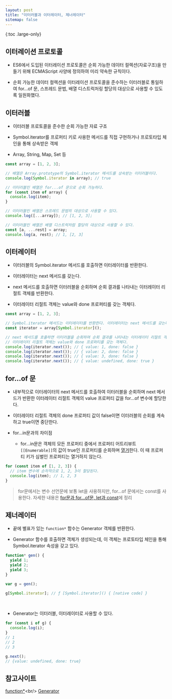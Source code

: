 ```yaml
---
layout: post
title: "이터러블과 이터레이터, 제너레이터"
sitemap: false
---
```


{:toc .large-only}

## 이터레이션 프로토콜

- ES6에서 도입된 이터레이션 프로토콜은 순회 가능한 데이터 컬렉션(자료구조)을 만들기 위해 ECMAScript 사양에 정의하여 미리 약속한 규칙이다.

- 순회 가능한 데이터 컬렉션을 이터레이션 프로토콜을 준수하는 이터러블로 통일하여 for...of 문, 스프레드 문법, 배열 디스트럭처링 할당의 대상으로 사용할 수 있도록 일원화했다.

## 이터러블

- 이터러블 프로토콜을 준수한 순회 가능한 자료 구조

- Symbol.iterator를 프로퍼티 키로 사용한 메서드를 직접 구현하거나 프로토타입 체인을 통해 상속받은 객체

- Array, String, Map, Set 등

```js
const array = [1, 2, 3];

// 배열은 Array.prototype의 Symbol.iterator 메서드를 상속받는 이터러블이다.
console.log(Symbol.iterator in array); // true

// 이터러블인 배열은 for...of 문으로 순회 가능하다.
for (const item of array) {
  console.log(item);
}

// 이터러블인 배열은 스프레드 문법의 대상으로 사용할 수 있다.
console.log([...array]); // [1, 2, 3];

// 이터러블인 배열은 배열 디스트럭처럼 할당의 대상으로 사용할 수 있다.
const [a, ...rest] = array;
console.log(a, rest); // 1, [2, 3]
```

## 이터레이터

- 이터러블의 Symbol.iterator 메서드를 호출하면 이터레이터를 반환한다.

- 이터레이터는 next 메서드를 갖는다.

- next 메서드를 호출하면 이터러블을 순회하며 순회 결과를 나타내는 이터레이터 리절트 객체를 반환한다.

- 이터레이터 리절트 객체는 value와 done 프로퍼티를 갖는 객체다.

```js
const array = [1, 2, 3];

// Symbol.iterator 메서드는 이터레이터를 반환한다. 이터레이터는 next 메서드를 갖는다.
const iterator = array[Symbol.iterator]();

// next 메서드를 호출하면 이터러블을 순회하며 순회 결과를 나타내는 이터레이터 리절트 객체를 반환한다.
// 이터레이터 리절트 객체는 value와 done 프로퍼티를 갖는 객체다.
console.log(iterator.next()); // { value: 1, done: false }
console.log(iterator.next()); // { value: 2, done: false }
console.log(iterator.next()); // { value: 3, done: false }
console.log(iterator.next()); // { value: undefined, done: true }
```

## for...of 문

- 내부적으로 이터레이터의 next 메서드를 호출하여 이터러블을 순회하며 next 메서드가 반환한 이터레이터 리절트 객체의 value 프로퍼티 값을 for...of 변수에 할당한다.

- 이터레이터 리절트 객체의 done 프로퍼티 값이 false이면 이터러블의 순회를 계속하고 true이면 중단한다.

- for...in문과의 차이점
  - for...in문은 객체의 모든 프로퍼티 중에서 프로퍼티 어트리뷰트 `[[Enumerable]]`의 값이 true인 프로퍼티를 순회하며 <u>열거</u>한다. 이 때 프로퍼티 키가 심벌인 프로퍼티는 열거하지 않는다.

```js
for (const item of [1, 2, 3]) {
  // item 변수에 순차적으로 1, 2, 3이 할당된다.
  console.log(item); // 1, 2, 3
}
```

> for문에서는 변수 선언문에 보통 let을 사용하지만, for...of 문에서는 const를 사용한다. 자세한 내용은 [for문과 for...of문, let과 const](https://jellymando.github.io/react/2021-12-08-for-of-let-const)에 정리

## 제너레이터

- 끝에 별표가 있는 `function*` 함수는 Generator 객체를 반환한다.

- Generator 함수를 호출하면 객체가 생성되는데, 이 객체는 프로토타입 체인을 통해 Symbol.iterator 속성을 갖고 있다.

```js
function* gen() {
  yield 1;
  yield 2;
  yield 3;
}

var g = gen();

g[Symbol.iterator]; // ƒ [Symbol.iterator]() { [native code] }
```

<br/>

- Generator는 이터러블, 이터레이터로 사용할 수 있다.

```js
for (const i of g) {
  console.log(i);
}
// 1
// 2
// 3

g.next();
// {value: undefined, done: true}
```

## 참고사이트

[function\*](https://developer.mozilla.org/ko/docs/Web/JavaScript/Reference/Statements/function*)<br/>
[Generator](https://developer.mozilla.org/ko/docs/Web/JavaScript/Reference/Global_Objects/Generator)
